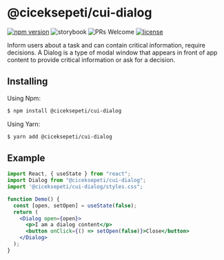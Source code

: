 # @ciceksepeti/cui-dialog

[![npm version](https://img.shields.io/npm/v/@ciceksepeti/cui-dialog.svg?style=flat)](https://www.npmjs.com/package/@ciceksepeti/cui-dialog) ![storybook](https://shields.io/badge/storybook-white?logo=storybook&style=flat) ![PRs Welcome](https://img.shields.io/badge/PRs-welcome-brightgreen.svg) [![license](https://img.shields.io/badge/license-MIT-blue.svg)](https://github.com/ciceksepetitech/cactus-ui/blob/HEAD/LICENSE)

 Inform users about a task and can contain critical information, require decisions. A Dialog is a type of modal window that appears in front of app content to provide critical information or ask for a decision.

## Installing
Using Npm:
```bash
$ npm install @ciceksepeti/cui-dialog
```
Using Yarn:
```bash
$ yarn add @ciceksepeti/cui-dialog
```

## Example

```jsx
import React, { useState } from "react";
import Dialog from "@ciceksepeti/cui-dialog";
import '@ciceksepeti/cui-dialog/styles.css";

function Demo() {
  const [open, setOpen] = useState(false);
  return (
    <Dialog open={open}>
      <p>I am a dialog content</p>
      <button onClick={() => setOpen(false)}>Close</button>
    </Dialog>
  );
}
```
